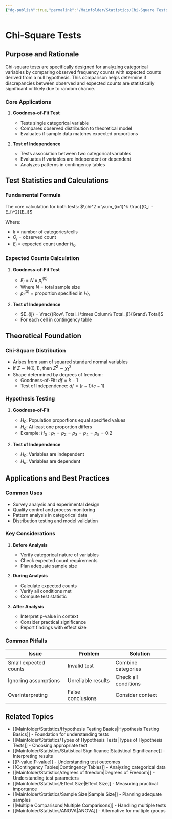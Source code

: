 ```yaml
---
{"dg-publish":true,"permalink":"/Mainfolder/Statistics/Chi-Square Tests/"}
---
```



# Chi-Square Tests

## Purpose and Rationale

Chi-square tests are specifically designed for analyzing categorical variables by comparing observed frequency counts with expected counts derived from a null hypothesis. This comparison helps determine if discrepancies between observed and expected counts are statistically significant or likely due to random chance.

### Core Applications

1. **Goodness-of-Fit Test**
   * Tests single categorical variable
   * Compares observed distribution to theoretical model
   * Evaluates if sample data matches expected proportions

2. **Test of Independence**
   * Tests association between two categorical variables
   * Evaluates if variables are independent or dependent
   * Analyzes patterns in contingency tables

## Test Statistics and Calculations

### Fundamental Formula
The core calculation for both tests:
$\chi^2 = \sum_{i=1}^k \frac{(O_i - E_i)^2}{E_i}$

Where:
- $k$ = number of categories/cells
- $O_i$ = observed count
- $E_i$ = expected count under $H_0$

### Expected Counts Calculation

1. **Goodness-of-Fit Test**
   * $E_i = N \times p_i^{(0)}$
   * Where $N$ = total sample size
   * $p_i^{(0)}$ = proportion specified in $H_0$

2. **Test of Independence**
   * $E_{ij} = \frac{(Row\ Total_i \times Column\ Total_j)}{Grand\ Total}$
   * For each cell in contingency table

## Theoretical Foundation

### Chi-Square Distribution
* Arises from sum of squared standard normal variables
* If $Z \sim N(0,1)$, then $Z^2 \sim \chi^2_1$
* Shape determined by degrees of freedom:
  - Goodness-of-Fit: $df = k - 1$
  - Test of Independence: $df = (r-1)(c-1)$

### Hypothesis Testing

1. **Goodness-of-Fit**
   * $H_0$: Population proportions equal specified values
   * $H_a$: At least one proportion differs
   * Example: $H_0: p_1 = p_2 = p_3 = p_4 = p_5 = 0.2$

2. **Test of Independence**
   * $H_0$: Variables are independent
   * $H_a$: Variables are dependent

## Applications and Best Practices

### Common Uses
* Survey analysis and experimental design
* Quality control and process monitoring
* Pattern analysis in categorical data
* Distribution testing and model validation

### Key Considerations

1. **Before Analysis**
   * Verify categorical nature of variables
   * Check expected count requirements
   * Plan adequate sample size

2. **During Analysis**
   * Calculate expected counts
   * Verify all conditions met
   * Compute test statistic

3. **After Analysis**
   * Interpret p-value in context
   * Consider practical significance
   * Report findings with effect size

### Common Pitfalls

| Issue | Problem | Solution |
|-------|---------|----------|
| Small expected counts | Invalid test | Combine categories |
| Ignoring assumptions | Unreliable results | Check all conditions |
| Overinterpreting | False conclusions | Consider context |

## Related Topics
* [[Mainfolder/Statistics/Hypothesis Testing Basics\|Hypothesis Testing Basics]] - Foundation for understanding tests
* [[Mainfolder/Statistics/Types of Hypothesis Tests\|Types of Hypothesis Tests]] - Choosing appropriate test
* [[Mainfolder/Statistics/Statistical Significance\|Statistical Significance]] - Interpreting results
* [[P-value\|P-value]] - Understanding test outcomes
* [[Contingency Tables\|Contingency Tables]] - Analyzing categorical data
* [[Mainfolder/Statistics/degrees of freedom\|Degrees of Freedom]] - Understanding test parameters
* [[Mainfolder/Statistics/Effect Size\|Effect Size]] - Measuring practical importance
* [[Mainfolder/Statistics/Sample Size\|Sample Size]] - Planning adequate samples
* [[Multiple Comparisons\|Multiple Comparisons]] - Handling multiple tests
* [[Mainfolder/Statistics/ANOVA\|ANOVA]] - Alternative for multiple groups 
